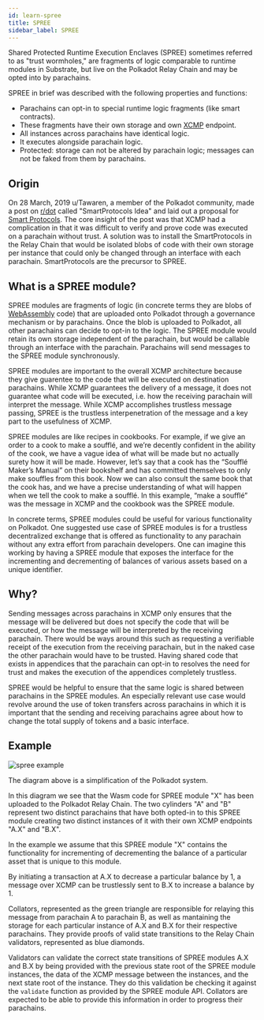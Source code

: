 ```yaml
---
id: learn-spree
title: SPREE
sidebar_label: SPREE
---
```


Shared Protected Runtime Execution Enclaves (SPREE) sometimes referred to as "trust wormholes," are fragments of logic comparable to runtime modules in Substrate, but live on the Polkadot Relay Chain and may be opted into by parachains.

SPREE in brief was described with the following properties and functions:

- Parachains can opt-in to special runtime logic fragments (like smart contracts).
- These fragments have their own storage and own [XCMP](learn-xcm) endpoint.
- All instances across parachains have identical logic.
- It executes alongside parachain logic.
- Protected: storage can not be altered by parachain logic; messages can not be faked from them by parachains.

## Origin

On 28 March, 2019 u/Tawaren, a member of the Polkadot community, made a post on [r/dot](https://www.reddit.com/r/dot/) called "SmartProtocols Idea" and laid out a proposal for [Smart Protocols](https://www.reddit.com/r/dot/comments/b6kljn/smartprotocols_idea/). The core insight of the post was that XCMP had a complication in that it was difficult to verify and prove code was executed on a parachain without trust. A solution was to install the SmartProtocols in the Relay Chain that would be isolated blobs of code with their own storage per instance that could only be changed through an interface with each parachain. SmartProtocols are the precursor to SPREE.

## What is a SPREE module?

SPREE modules are fragments of logic (in concrete terms they are blobs of [WebAssembly](learn-wasm) code) that are uploaded onto Polkadot through a governance mechanism or by parachains. Once the blob is uploaded to Polkadot, all other parachains can decide to opt-in to the logic. The SPREE module would retain its own storage independent of the parachain, but would be callable through an interface with the parachain. Parachains will send messages to the SPREE module synchronously.

SPREE modules are important to the overall XCMP architecture because they give guarentee to the code that will be executed on destination parachains. While XCMP guarantees the delivery of a message, it does not guarantee what code will be executed, i.e. how the receiving parachain will interpret the message. While XCMP accomplishes trustless message passing, SPREE is the trustless interpenetration of the message and a key part to the usefulness of XCMP.

SPREE modules are like recipes in cookbooks. For example, if we give an order to a cook to make a soufflé, and we’re decently confident in the ability of the cook, we have a vague idea of what will be made but no actually surety how it will be made. However, let’s say that a cook has the “Soufflé Maker’s Manual” on their bookshelf and has committed themselves to only make souffles from this book. Now we can also consult the same book that the cook has, and we have a precise understanding of what will happen when we tell the cook to make a soufflé. In this example, “make a soufflé” was the message in XCMP and the cookbook was the SPREE module.

In concrete terms, SPREE modules could be useful for various functionality on Polkadot. One suggested use case of SPREE modules is for a trustless decentralized exchange that is offered as functionality to any parachain without any extra effort from parachain developers. One can imagine this working by having a SPREE module that exposes the interface for the incrementing and decrementing of balances of various assets based on a unique identifier.

## Why?

Sending messages across parachains in XCMP only ensures that the message will be delivered but does not specify the code that will be executed, or how the message will be interpreted by the receiving parachain. There would be ways around this such as requesting a verifiable receipt of the execution from the receiving parachain, but in the naked case the other parachain would have to be trusted. Having shared code that exists in appendices that the parachain can opt-in to resolves the need for trust and makes the execution of the appendices completely trustless.

SPREE would be helpful to ensure that the same logic is shared between parachains in the SPREE modules. An especially relevant use case would revolve around the use of token transfers across parachains in which it is important that the sending and receiving parachains agree about how to change the total supply of tokens and a basic interface.

## Example

![spree example](assets/SPREE/spree_module.png)

The diagram above is a simplification of the Polkadot system.

In this diagram we see that the Wasm code for SPREE module "X" has been uploaded to the Polkadot Relay Chain. The two cylinders "A" and "B" represent two distinct parachains that have both opted-in to this SPREE module creating two distinct instances of it with their own XCMP endpoints "A.X" and "B.X".

In the example we assume that this SPREE module "X" contains the functionality for incrementing of decrementing the balance of a particular asset that is unique to this module.

By initiating a transaction at A.X to decrease a particular balance by 1, a message over XCMP can be trustlessly sent to B.X to increase a balance by 1.

Collators, represented as the green triangle are responsible for relaying this message from parachain A to parachain B, as well as mantaining the storage for each particular instance of A.X and B.X for their respective parachains. They provide proofs of valid state transitions to the Relay Chain validators, represented as blue diamonds.

Validators can validate the correct state transitions of SPREE modules A.X and B.X by being provided with the previous state root of the SPREE module instances, the data of the XCMP message between the instances, and the next state root of the instance. They do this validation be checking it against the `validate` function as provided by the SPREE module API. Collators are expected to be able to provide this information in order to progress their parachains.

